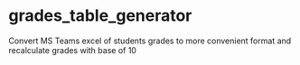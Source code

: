 # grades_table_generator
Convert MS Teams excel of students grades to more convenient format and recalculate grades with base of 10
